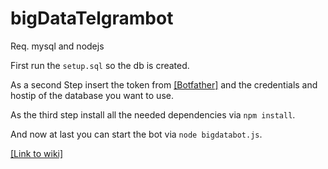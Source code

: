 # bigDataTelgrambot
Req. mysql and nodejs

First run the ```setup.sql``` so the db is created.

As a second Step insert the token from [[Botfather]](https://t.me/botfather) and the credentials and hostip of the database you want to use.

As the third step install all the needed dependencies via ```npm install```.

And now at last you can start the bot via ```node bigdatabot.js```.

[[Link to wiki]](https://github.com/TheWildBear/bigDataTelgrambot/wiki)
